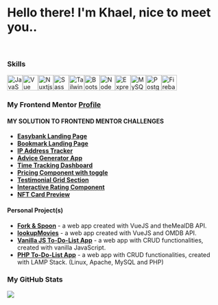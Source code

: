 
# Hello there! I'm Khael, nice to meet you..
<br/>

### Skills

<p align="left">
<a href="https://developer.mozilla.org/en-US/docs/Web/JavaScript" target="_blank" rel="noreferrer"><img src="https://raw.githubusercontent.com/danielcranney/readme-generator/main/public/icons/skills/javascript-colored.svg" width="36" height="36" alt="JavaScript" /></a><a href="https://vuejs.org/" target="_blank" rel="noreferrer"><img src="https://raw.githubusercontent.com/danielcranney/readme-generator/main/public/icons/skills/vuejs-colored.svg" width="36" height="36" alt="Vue" /></a><a href="https://nuxtjs.org/" target="_blank" rel="noreferrer"><img src="https://raw.githubusercontent.com/danielcranney/readme-generator/main/public/icons/skills/nuxtjs-colored.svg" width="36" height="36" alt="Nuxtjs" /></a><a href="https://sass-lang.com/" target="_blank" rel="noreferrer"><img src="https://raw.githubusercontent.com/danielcranney/readme-generator/main/public/icons/skills/sass-colored.svg" width="36" height="36" alt="Sass" /></a><a href="https://tailwindcss.com/" target="_blank" rel="noreferrer"><img src="https://raw.githubusercontent.com/danielcranney/readme-generator/main/public/icons/skills/tailwindcss-colored.svg" width="36" height="36" alt="TailwindCSS" /></a><a href="https://getbootstrap.com/" target="_blank" rel="noreferrer"><img src="https://raw.githubusercontent.com/danielcranney/readme-generator/main/public/icons/skills/bootstrap-colored.svg" width="36" height="36" alt="Bootstrap" /></a><a href="https://nodejs.org/en/" target="_blank" rel="noreferrer"><img src="https://raw.githubusercontent.com/danielcranney/readme-generator/main/public/icons/skills/nodejs-colored.svg" width="36" height="36" alt="NodeJS" /></a><a href="https://expressjs.com/" target="_blank" rel="noreferrer"><img src="https://raw.githubusercontent.com/danielcranney/readme-generator/main/public/icons/skills/express-colored.svg" width="36" height="36" alt="Express" /></a><a href="https://www.mysql.com/" target="_blank" rel="noreferrer"><img src="https://raw.githubusercontent.com/danielcranney/readme-generator/main/public/icons/skills/mysql-colored.svg" width="36" height="36" alt="MySQL" /></a><a href="https://www.postgresql.org/" target="_blank" rel="noreferrer"><img src="https://raw.githubusercontent.com/danielcranney/readme-generator/main/public/icons/skills/postgresql-colored.svg" width="36" height="36" alt="PostgreSQL" /></a><a href="https://firebase.google.com/" target="_blank" rel="noreferrer"><img src="https://raw.githubusercontent.com/danielcranney/readme-generator/main/public/icons/skills/firebase-colored.svg" width="36" height="36" alt="Firebase" /></a></p>


### My Frontend Mentor __[Profile](https://frontendmentor.io/profile/i-am-Khael/)__
#### __MY SOLUTION TO FRONTEND MENTOR CHALLENGES__

- __[Easybank Landing Page](https://www.frontendmentor.io/solutions/easybank-landing-page-featuring-html-sass-and-javascript-HJRnEK0rq)__
- __[Bookmark Landing Page](https://www.frontendmentor.io/solutions/bookmark-landing-page-featuring-html-sassscss-and-javascript-ryUUtJa49)__
- __[IP Address Tracker](https://www.frontendmentor.io/solutions/ip-address-tracker-feat-js-ip-geo-api-leafletjs-and-openstreetmap-Sk39psDV5)__
- __[Advice Generator App](https://www.frontendmentor.io/solutions/advice-generator-app-using-html5-css3-and-vanilla-js-S1-ZYT7Q5)__
- __[Time Tracking Dashboard](https://www.frontendmentor.io/solutions/time-tracking-dashboard-featuring-html5-css3-and-vanilla-js-rkG5dL2Q5)__
- __[Pricing Component with toggle](https://www.frontendmentor.io/solutions/pricing-component-with-toggle-featuring-html-css-and-vanilla-js-HkZY251V5)__
- __[Testimonial Grid Section](https://www.frontendmentor.io/solutions/testimonials-grid-section-featuring-html-and-css-grid-B1gLZHeV9)__
- __[Interactive Rating Component](https://www.frontendmentor.io/solutions/interactive-rating-component-created-with-html-css-and-js-Bki4-uEQc)__
- __[NFT Card Preview](https://www.frontendmentor.io/solutions/nft-preview-card-component-html-and-css-SJFq9hS7q)__


#### __Personal Project(s)__
- __[Fork & Spoon](https://github.com/i-am-Khael/VueJS-ForkAndSpoon)__ - a web app created with VueJS and theMealDB API.
- __[lookupMovies](https://github.com/i-am-Khael/VueJS-LookupMovies)__ - a web app created with VueJS and OMDB API.
- __[Vanilla JS To-Do-List App](https://github.com/i-am-Khael/JS-ToDoList)__ - a web app with CRUD functionalities, created with vanilla JavaScript.
- __[PHP To-Do-List App](https://github.com/i-am-Khael/ToDoList)__ - a web app with CRUD functionalities, created with LAMP Stack. (Linux, Apache, MySQL and PHP)


### My GitHub Stats

<a href="http://www.github.com/i-am-Khael"><img src="https://github-readme-streak-stats.herokuapp.com/?user=i-am-Khael&stroke=ffffff&background=1c1917&ring=0891b2&fire=0891b2&currStreakNum=ffffff&currStreakLabel=0891b2&sideNums=ffffff&sideLabels=ffffff&dates=ffffff&hide_border=true" /></a>
